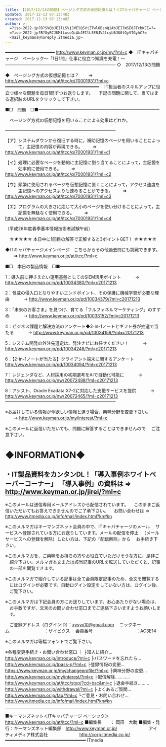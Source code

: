 ```yaml
---
title: 【2017/12/13の問題】ページング方式の仮想記憶とは？＜ITキャパチャージ ベーシック＞
updated: 2017-12-13 07:13:48Z
created: 2017-12-13 07:13:48Z
author: >-
  =?iso-2022-jp?B?SVQbJEIlLSVjJVElQSVjITwlOBsoQiAbJEIlWSE8JTcbKEI=?=
  =?iso-2022-jp?B?GyRCJUMlLxsoQiAbJEIlLSE8JV4lcyU6JU0lQyVIGyhC?=
  <mail_keymans@noreply.itmedia.jp>
---
```


━━━━━━━━━━━━━━━━━━━ http://www.keyman.or.jp/my/?ml=c
◆　ITキャパチャージ　ベーシック〜「1日1問」仕事に役立つ知識を充電！〜
────────────────────────────────────
◇　2017/12/13の問題

◆　ページング方式の仮想記憶とは？
　　⇒ http://www.keyman.or.jp/at/itcc/q/70001931/?ml=c
━━━━━━━━━━━━━━━━━━━━━━━━━━━━━━━━━━━━
　IT担当者のスキルアップに役立つ様々な問題を毎日1問ずつお送りします。
　下記の問題に関して、当てはまる選択肢のURLをクリックして下さい。

■□　問題　□■━━━━━━━━━━━━━━━━━━━━━━━━━━━━

　ページング方式の仮想記憶を用いることによる効果はどれか。

────────────────────────────────────

【ア】システムダウンから復旧する時に，補助記憶のページを用いることによっ
　　　て，主記憶の内容が再現できる。
　　⇒ http://www.keyman.or.jp/at/itcc/q/70001931/?ml=c1

【イ】処理に必要なページを動的に主記憶に割り当てることによって，主記憶を
　　　効率的に使用できる。
　　⇒ http://www.keyman.or.jp/at/itcc/q/70001931/?ml=c2

【ウ】頻繁に使用されるページを仮想記憶に置くことによって，アクセス速度を
　　　主記憶へのアクセスよりも速めることができる。
　　⇒ http://www.keyman.or.jp/at/itcc/q/70001931/?ml=c3

【エ】プログラムの大きさに応じて大小のページを使い分けることによって，主
　　　記憶を無駄なく使用できる。
　　⇒ http://www.keyman.or.jp/at/itcc/q/70001931/?ml=c4

（平成26年度春季基本情報技術者試験午前）

　☆★☆★☆ 本日中に1回目の解答で正解すると3ポイントGET！ ☆★☆★☆

◆ITキャパチャージメインページ　こちらからその他過去問にも挑戦できます。
　　⇒ http://www.keyman.or.jp/at/itcc/?ml=c

■□　本日の製品情報　□■━━━━━━━━━━━━━━━━━━━━━━━

1：導入前に押さえたい運用基盤としてのSIEM活用ポイント
　　　→ http://www.keyman.or.jp/pd/10034380/?ml=c20171213

2：脅威の侵入口となりやすいエンドポイント、その保護に機械学習が必要な理由
　　　→ http://www.keyman.or.jp/pd/10034379/?ml=c20171213

3：「未来のお客さま」を見つけ、育てる「フルファネルマーケティング」のすすめ
　　　→ http://www.keyman.or.jp/pd/10033152/?ml=c20171213

4：ビジネス課題と解決方法のアンケート◆2-in-1ノートとギフト券が抽選で当たる
　　　→ http://www.keyman.or.jp/pd/10034159/?ml=c20171213

5：システム開発の外注先選定は、発注ナビにお任せください！
　　　→ http://www.keyman.or.jp/pd/10034248/?ml=c20171213

6：【2-in-1ノートが当たる】クライアント端末に関するアンケート
　　　→ http://www.keyman.or.jp/pd/10034094/?ml=c20171213

7：レジェンダなど、人材採用の初期選考をAIで自動化可能に
　　　→ http://www.keyman.or.jp/nw/20072488/?ml=c20171213

8：アシスト、Oracle Exadata X7-2に対応した支援サービスを提供
　　　→ http://www.keyman.or.jp/nw/20072465/?ml=c20171213
────────────────────────────────────

※お届けしている情報が今欲しい情報と違う場合、興味分野を変更下さい。
　　→ http://www.keyman.or.jp/my/interest/?ml=c

※このメールに返信いただいても、問題に解答することはできませんので
　ご注意下さい。

◆INFORMATION◆
========================================================================
・IT製品資料をカンタンDL！「導入事例ホワイトペーパーコーナー」
「導入事例」の資料は ⇒ http://www.keyman.or.jp/jirei/?ml=c
------------------------------------------------------------------------
※このメールは送信専用メールアドレスから配信されています。
　このままご返信いただいてもお答えできませんのでご了承下さい。
　お問い合わせは ⇒ http://www.itmedia.co.jp/info/mail/index.html?kn#kn

※このメルマガはキーマンズネット会員の中で、ITキャパチャージのメール
　サービスへ登録されている方にお送りしています。メールの配信を停止
　（メールサービスへの登録を解除）したい方は、下記の「配信解除」から
　お手続き下さい。

※このメルマガを、ご興味をお持ちの方やお役立ていただけそうな方に、是非ご
　紹介下さい。メルマガ本文または該当記事のURLを転送していただくと、記事
　の一部を閲覧できます。

※このメルマガで紹介している記事は全て会員限定記事のため、全文を閲覧する
　にはログインが必要です。自動ログイン設定をしていない方は、ログイン後、
　ご覧下さい。

※このメルマガは下記会員の方にお送りしています。お心あたりがない場合は、
　お手数ですが、文末のお問い合わせ窓口までご連絡下さいますようお願いしま
　す。

　ご登録アドレス（ログインID）：[xyvyx10@gmail.com](mailto:xyvyx10@gmail.com)
　ニックネーム　　　　　　　　：ザイビクス
　会員番号　　　　　　　　　　：AC3E14

※このメルマガは等幅フォントでご覧下さい。

※各種変更手続き・お問い合わせ窓口
｜
├知人に紹介… http://www.keyman.or.jp/introduce/?ml=c
├パスワードを忘れたら… http://www.keyman.or.jp/tpass-q/?ml=c
├登録情報の変更… https://www.keyman.or.jp/my/changeprofile/?ml=c
├興味分野の変更… http://www.keyman.or.jp/my/interest/?ml=c
├配信解除………… http://www.keyman.or.jp/at/itcc/stop/?cd=bsc&ml=c
├退会手続き……… http://www.keyman.or.jp/withdrawal/?ml=c
├よくあるご質問… http://www.keyman.or.jp/faq/?ml=c
└ご意見・お問い合わせ… http://www.itmedia.co.jp/info/mail/index.html?kn#kn

------------------------------------------------------------------------
■キーマンズネット＜ITキャパチャージ ベーシック＞
 http://www.keyman.or.jp/at/itcc/?ml=c
■編集長　　： 岡田　大助
■編集・発行：キーマンズネット編集部　http://www.keyman.or.jp/
　　　　　　　アイティメディア株式会社
　　　　　　　http://corp.itmedia.co.jp/
━━━━━━━━━━━━━━━━━━━━━━━━━━━━━━━ ITmedia